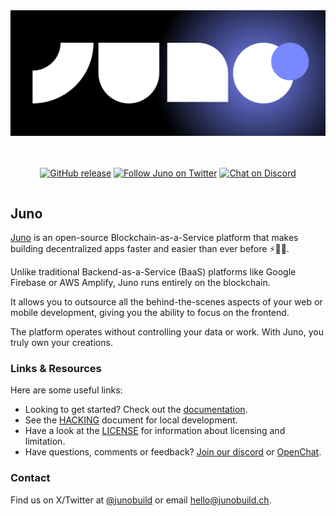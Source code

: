 <div align="center" style="display:flex;flex-direction:column;">
  <a href="https://juno.build/">
    <img src="https://github.com/junobuild/juno/raw/main/src/frontend/static/images/juno_logo.png" width="100%" alt="Juno" role="presentation"/>
  </a>
    
  <br/>
  <br/>

[![GitHub release](https://img.shields.io/github/release/junobuild/juno/all?logo=GitHub&style=flat-square&color=7888ff)](https://github.com/junobuild/juno/releases/latest)
[![Follow Juno on Twitter](https://img.shields.io/twitter/follow/junobuild?label=Follow%20Juno&style=social)](https://twitter.com/JunoBuild)
[![Chat on Discord](https://img.shields.io/badge/chat-Discord-lightgrey?logo=Discord&style=flat-square)](https://discord.gg/wHZ57Z2RAG)

</div>

## Juno

[Juno] is an open-source Blockchain-as-a-Service platform that makes building decentralized apps faster and easier than ever before ⚡️🚀🤯.

Unlike traditional Backend-as-a-Service (BaaS) platforms like Google Firebase or AWS Amplify, Juno runs entirely on the blockchain.

It allows you to outsource all the behind-the-scenes aspects of your web or mobile development, giving you the ability to focus on the frontend.

The platform operates without controlling your data or work. With Juno, you truly own your creations.

### Links & Resources

Here are some useful links:

- Looking to get started? Check out the [documentation](https://juno.build).
- See the [HACKING](HACKING.md) document for local development.
- Have a look at the [LICENSE](LICENSE.md) for information about licensing and limitation.
- Have questions, comments or feedback? [Join our discord](https://discord.gg/wHZ57Z2RAG) or [OpenChat](https://oc.app/community/vxgpi-nqaaa-aaaar-ar4lq-cai/?ref=xanzv-uaaaa-aaaaf-aneba-cai).

### Contact

Find us on X/Twitter at [@junobuild](https://twitter.com/junobuild) or email [hello@junobuild.ch](mailto://hello@junobuild.ch).

[juno]: https://juno.build
